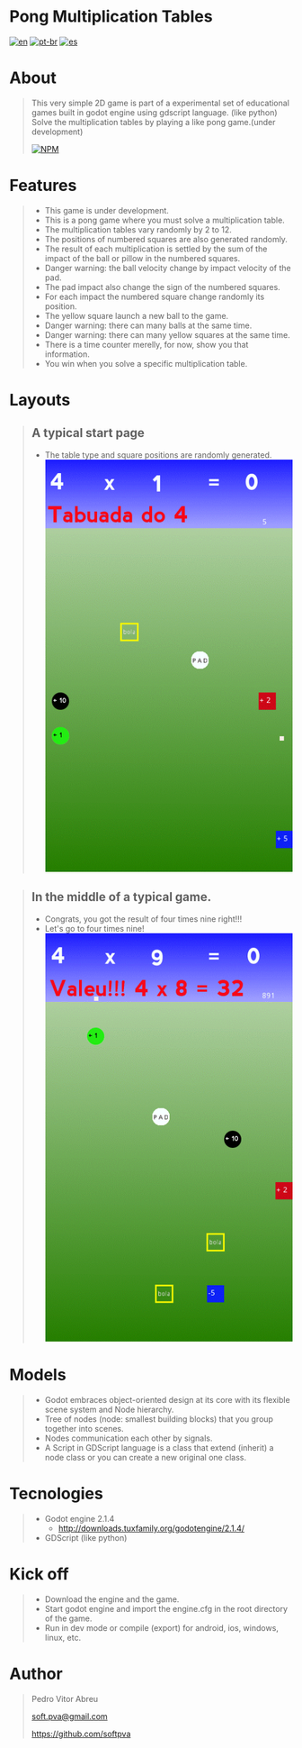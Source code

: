 # **Pong Multiplication Tables**
[![en](https://img.shields.io/badge/lang-en-red.svg)](https://github.com/softpva)
[![pt-br](https://img.shields.io/badge/lang-pt--br-green.svg)](./README.pt-br.md)
[![es](https://img.shields.io/badge/lang-es-yellow.svg)](./README.es.md)
  

# About
> This very simple 2D game is part of a experimental set of educational games built in godot engine using gdscript language. (like python)  
> Solve the multiplication tables by playing a like pong game.(under development) 
>
> [![NPM](https://img.shields.io/npm/l/react)](./LICENSE) 

# Features
> - This game is under development.
> - This is a pong game where you must solve a multiplication table.
> - The multiplication tables vary randomly by 2 to 12.
> - The positions of numbered squares are also generated randomly.
> - The result of each multiplication is settled by the sum of the impact of the ball or pillow in the numbered squares. 
> - Danger warning: the ball velocity change by impact velocity of the pad. 
> - The pad impact also change the sign of the numbered squares.
> - For each impact the numbered square change randomly its position.
> - The yellow square launch a new ball to the game. 
> - Danger warning: there can many balls at the same time.
> - Danger warning: there can many yellow squares at the same time.
> - There is a time counter merelly, for now, show you that information.
> - You win when you solve a specific multiplication table.


# Layouts
> ## A typical start page  
> - The table type and square positions are randomly generated. 
> ![initial page](./readmeImages/start_page_4.gif)

> ## In the middle of a typical game.
> - Congrats, you got the result of four times nine right!!!  
> - Let's go to four times nine!
> ![initial page](./readmeImages/hit_4x8.gif)


# Models
> - Godot embraces object-oriented design at its core with its flexible scene system and Node hierarchy.
> - Tree of nodes (node: smallest building blocks) that you group together into scenes. 
> - Nodes communication each other by signals. 
> - A Script in GDScript language is a class that extend (inherit) a node class or you can create a new original one class.

# Tecnologies
> - Godot engine 2.1.4
>     - http://downloads.tuxfamily.org/godotengine/2.1.4/
> - GDScript (like python)

# Kick off
> - Download the engine and the game.
> - Start godot engine and import the engine.cfg in the root directory of the game.
> - Run in dev mode or compile (export) for android, ios, windows, linux, etc.

# Author
> Pedro Vitor Abreu
>
> <soft.pva@gmail.com>
>
> <https://github.com/softpva>
>






